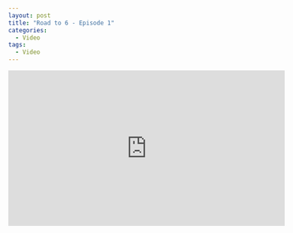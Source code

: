 ```yaml
---
layout: post
title: "Road to 6 - Episode 1"
categories:
  - Video
tags:
  - Video
---
```


<iframe width="560" height="315" src="https://www.youtube.com/embed/-Cuz7L9BNpQ?controls=0" frameborder="0" allow="accelerometer; autoplay; encrypted-media; gyroscope; picture-in-picture" allowfullscreen></iframe>

